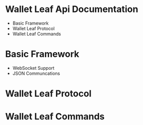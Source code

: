 # Wallet Leaf Api Documentation

<ul>
  <li>Basic Framework</li>
  <li>Wallet Leaf Protocol</li>
  <li>Wallet Leaf Commands</li>
</ul>

<h1>Basic Framework</h1>
<ul>
  <li>WebSocket Support</li>
  <li>JSON Communcations</li>
</ul>


<h1>Wallet Leaf Protocol</h1>

<h1>Wallet Leaf Commands</h1>
